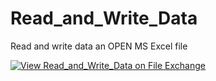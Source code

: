 # Read_and_Write_Data
Read and write data an OPEN MS Excel file

[![View Read_and_Write_Data on File Exchange](https://www.mathworks.com/matlabcentral/images/matlab-file-exchange.svg)](https://www.mathworks.com/matlabcentral/fileexchange/110340-read_and_write_data)
